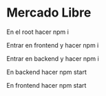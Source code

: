 # Mercado Libre
En el root hacer npm i

Entrar en frontend y hacer npm i

Entrar en backend y hacer npm i

En backend hacer npm start

En frontend hacer npm start

